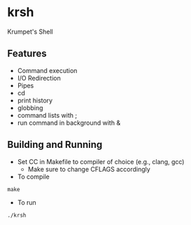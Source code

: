 # krsh
Krumpet's Shell

## Features
- Command execution
- I/O Redirection
- Pipes
- cd
- print history
- globbing
- command lists with ;
- run command in background with &

## Building and Running
- Set CC in Makefile to compiler of choice (e.g., clang, gcc)
  - Make sure to change CFLAGS accordingly
- To compile
```
make
```

- To run

```
./krsh
```
